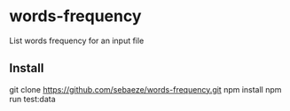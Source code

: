 # words-frequency

List words frequency for an input file

## Install

git clone https://github.com/sebaeze/words-frequency.git
npm install
npm run test:data
